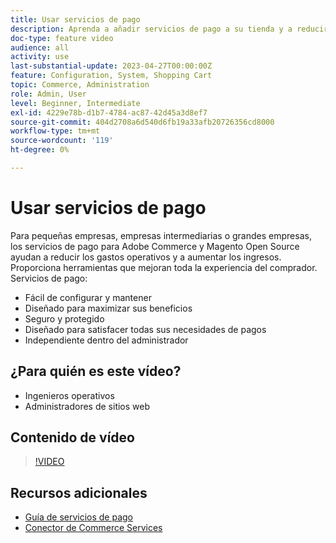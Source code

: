 ```yaml
---
title: Usar servicios de pago
description: Aprenda a añadir servicios de pago a su tienda y a reducir los gastos operativos, aumentar los ingresos y mejorar la experiencia completa del comprador.
doc-type: feature video
audience: all
activity: use
last-substantial-update: 2023-04-27T00:00:00Z
feature: Configuration, System, Shopping Cart
topic: Commerce, Administration
role: Admin, User
level: Beginner, Intermediate
exl-id: 4229e78b-d1b7-4784-ac87-42d45a3d8ef7
source-git-commit: 404d2708a6d540d6fb19a33afb20726356cd8000
workflow-type: tm+mt
source-wordcount: '119'
ht-degree: 0%

---
```


# Usar servicios de pago

Para pequeñas empresas, empresas intermediarias o grandes empresas, los servicios de pago para Adobe Commerce y Magento Open Source ayudan a reducir los gastos operativos y a aumentar los ingresos. Proporciona herramientas que mejoran toda la experiencia del comprador. Servicios de pago:

- Fácil de configurar y mantener
- Diseñado para maximizar sus beneficios
- Seguro y protegido
- Diseñado para satisfacer todas sus necesidades de pagos
- Independiente dentro del administrador

## ¿Para quién es este vídeo?

- Ingenieros operativos
- Administradores de sitios web

## Contenido de vídeo

>[!VIDEO](https://video.tv.adobe.com/v/343990?quality=12&learn=on)

## Recursos adicionales

- [Guía de servicios de pago](https://experienceleague.adobe.com/docs/commerce-merchant-services/payment-services/guide-overview.html)
- [Conector de Commerce Services](https://experienceleague.adobe.com/docs/commerce-merchant-services/user-guides/integration-services/saas.html)
